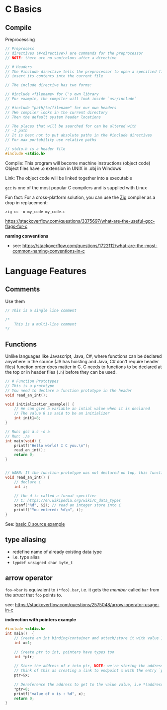 # C Basics


## Compile

Preprocessing
```c
// Preprocess
// directives (#<directive>) are commands for the preprocessor
// NOTE: there are no semicolons after a directive

// # Headers
// The #include directive tells the preprocessor to open a specified file and
// insert its contents into the current file

// The include directive has two forms:

// #include <filename> for C's own library
// For example, the compiler will look inside `usr/include`

// #include "path/to/filename" for our own headers
// THe compiler looks in the current directory
// Then the default system header locations

// The places that will be searched for can be altered with
// -I path
// It is best not to put absolute paths in the #include directives
// For max portability use relative paths

// stdio.h is a header file
#include <stdio.h>
```


Compile: This program will become machine instructions (object code)
Object files have .o extension in UNIX in .obj in Windows

Link: The object code will be linked together into a executable

`gcc` is one of the most popular C compilers and is supplied with Linux

Fun fact: For a cross-platform solution, you can use the [Zig](https://ziglang.org/) compiler as a drop in replacement:

`zig cc -o my_code my_code.c`

https://stackoverflow.com/questions/3375697/what-are-the-useful-gcc-flags-for-c


__naming conventions__
- see: https://stackoverflow.com/questions/1722112/what-are-the-most-common-naming-conventions-in-c

# Language Features

## Comments

Use them

```c
// This is a single line comment

/*
    This is a multi-line comment
*/
```

## Functions

Unlike languages like Javascript, Java, C#, where functions can be declared anywhere in the source (JS has hoisting and Java, C# don't require header files) function order does matter in C. C needs to functions to be declared at the top or in header files (`.h`) before they can be used.

```c
// # Function Prototypes
// This is a prototype
// You need to declare a function prototype in the header
void read_an_int();

void initialization_example() {
    // We can give a variable an intial value when it is declared
    // The value 8 is said to be an initializer
    int init1=8;
}

// Run: gcc a.c -o a
// Run: ./a
int main(void) {
    printf("Hello world! I C you.\n");
    read_an_int();
    return 0;
}


// WARN: If the function prototype was not declared on top, this function will cause an implicit declaration error
void read_an_int() {
    // declare i
    int i; 
    
    // the d is called a format specifier
    // C: https://en.wikipedia.org/wiki/C_data_types
    scanf("%d", &i); // read an integer store into i
    printf("You entered: %d\n", i);
}
```

See: [basic C source example](src/basic.c)

## type aliasing
- redefine name of already existing data type
- i.e. type alias
- `typdef unsigned char byte_t`

## arrow operator
`foo->bar` is equivalent to `(*foo).bar`, i.e. it gets the *member* called `bar` from the *struct* that `foo` points to.

see: https://stackoverflow.com/questions/2575048/arrow-operator-usage-in-c

__indirection with pointers example__

```c
#include <stdio.h>  
int main()  {  
    // Create an int binding/container and attach/store it with value 1
    int x=1;
    
    // Create ptr to int, pointers have types too
    int *ptr;
    
    // Store the address of x into ptr, NOTE: we're storing the address which is distinct from the value
    // think of this as creating a link to endpoint x with the entry `ptr`
    ptr=&x;
    
    // Dereference the address to get to the value value, i.e *(address) -> value
    *ptr=8;
    printf("value of x is : %d", x);  
    return 0;
}
```


